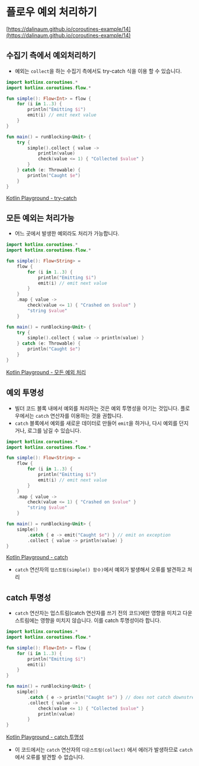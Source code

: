 # 플로우 예외 처리하기
[https://dalinaum.github.io/coroutines-example/14](https://dalinaum.github.io/coroutines-example/14)

## 수집기 측에서 예외처리하기

- 예외는 `collect`을 하는 수집기 측에서도 try-catch 식을 이용 할 수 있습니다.

```kotlin
import kotlinx.coroutines.*
import kotlinx.coroutines.flow.*

fun simple(): Flow<Int> = flow {
    for (i in 1..3) {
        println("Emitting $i")
        emit(i) // emit next value
    }
}

fun main() = runBlocking<Unit> {
    try {
        simple().collect { value ->
            println(value)
            check(value <= 1) { "Collected $value" }
        }
    } catch (e: Throwable) {
        println("Caught $e")
    }
}
```

[Kotlin Playground - try-catch](https://pl.kotl.in/-k826rbPw)


## 모든 예외는 처리가능

- 어느 곳에서 발생한 예외라도 처리가 가능합니다.

```kotlin
import kotlinx.coroutines.*
import kotlinx.coroutines.flow.*

fun simple(): Flow<String> = 
    flow {
        for (i in 1..3) {
            println("Emitting $i")
            emit(i) // emit next value
        }
    }
    .map { value ->
        check(value <= 1) { "Crashed on $value" }
        "string $value"
    }

fun main() = runBlocking<Unit> {
    try {
        simple().collect { value -> println(value) }
    } catch (e: Throwable) {
        println("Caught $e")
    }
}
```

[Kotlin Playground - 모든 예외 처리](https://pl.kotl.in/wEYuhsVGr)

## 예외 투명성

- 빌더 코드 블록 내에서 예외를 처리하는 것은 예외 투명성을 어기는 것입니다. 플로우에서는 `catch` 연산자를 이용하는 것을 권합니다.
- `catch` 블록에서 예외를 새로운 데이터로 만들어 `emit`을 하거나, 다시 예외를 던지거나, 로그를 남길 수 있습니다.

```kotlin
import kotlinx.coroutines.*
import kotlinx.coroutines.flow.*

fun simple(): Flow<String> = 
    flow {
        for (i in 1..3) {
            println("Emitting $i")
            emit(i) // emit next value
        }
    }
    .map { value ->
        check(value <= 1) { "Crashed on $value" }
        "string $value"
    }

fun main() = runBlocking<Unit> {
    simple()
        .catch { e -> emit("Caught $e") } // emit on exception
        .collect { value -> println(value) }
}
```

[Kotlin Playground - catch](https://pl.kotl.in/GbWYFdd3S)

- `catch` 연산자의 `업스트림(simple() 함수)`에서 예외가 발생해서 오류를 발견하고 처리


## catch 투명성

- `catch` 연산자는 업스트림(catch 연산자를 쓰기 전의 코드)에만 영향을 미치고 다운스트림에는 영향을 미치지 않습니다. 이를 catch 투명성이라 합니다.

```kotlin
import kotlinx.coroutines.*
import kotlinx.coroutines.flow.*

fun simple(): Flow<Int> = flow {
    for (i in 1..3) {
        println("Emitting $i")
        emit(i)
    }
}

fun main() = runBlocking<Unit> {
    simple()
        .catch { e -> println("Caught $e") } // does not catch downstream exceptions
        .collect { value ->
            check(value <= 1) { "Collected $value" }
            println(value)
        }
}
```

[Kotlin Playground - catch 투명성](https://pl.kotl.in/ksYuE1RUp)

- 이 코드에서는 `catch` 연산자의 `다운스트림(collect)` 에서 에러가 발생하므로 `catch` 에서 오류를 발견할 수 없습니다.